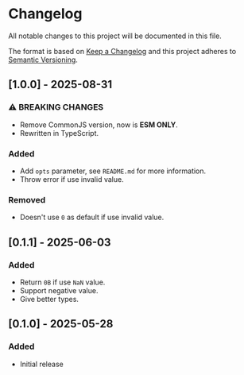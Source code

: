 # Changelog

All notable changes to this project will be documented in this file.

The format is based on [Keep a Changelog](http://keepachangelog.com/en/1.0.0/)
and this project adheres to [Semantic Versioning](http://semver.org/spec/v2.0.0.html).

## [1.0.0] - 2025-08-31

### ⚠ BREAKING CHANGES

- Remove CommonJS version, now is **ESM ONLY**.
- Rewritten in TypeScript.

### Added

- Add `opts` parameter, see `README.md` for more information.
- Throw error if use invalid value.

### Removed

- Doesn't use `0` as default if use invalid value.

## [0.1.1] - 2025-06-03

### Added

- Return `0B` if use `NaN` value.
- Support negative value.
- Give better types.

## [0.1.0] - 2025-05-28

### Added

- Initial release
